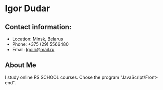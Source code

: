 # **Igor Dudar**

## Contact information:

- Location: Minsk, Belarus
- Phone: +375 (29) 5566480
- Email: Igoiri@mail.ru

## About Me

I study online RS SCHOOL courses. Chose the program "JavaScript/Front-end".

